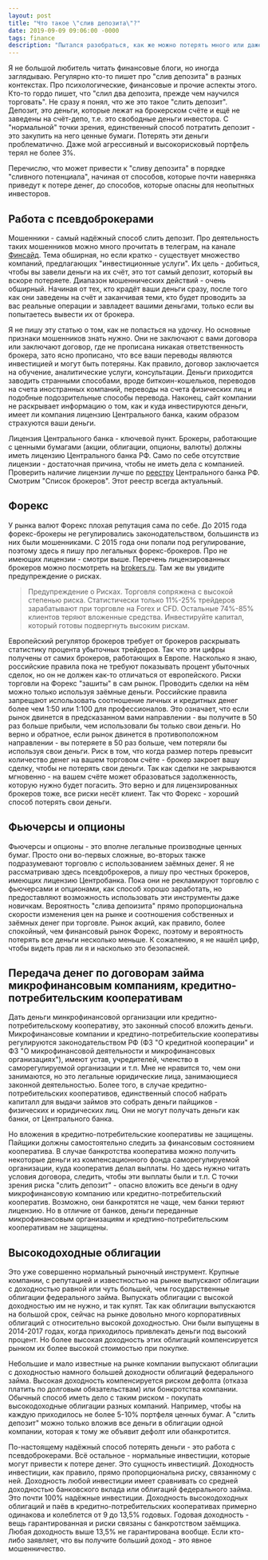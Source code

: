 ```yaml
---
layout: post
title: "Что такое \"слив депозита\"?"
date: 2019-09-09 09:06:00 -0000
tags: finance
description: "Пытался разобраться, как же можно потерять много или даже все деньги на инвестициях. Оказалось - можно, но это если делать инвестиции неправильно."
---
```


Я не большой любитель читать финансовые блоги, но иногда заглядываю. Регулярно кто-то пишет про "слив депозита" в разных контекстах. Про психологические, финансовые и прочие аспекты этого. Кто-то гордо пишет, что "слил два депозита, прежде чем научился торговать". Не сразу я понял, что же это такое "слить депозит". Депозит, это деньги, которые лежат на брокерском счёте и ещё не заведены на счёт-депо, т.е. это свободные деньги инвестора. С "нормальной" точки зрения, единственный способ потратить депозит - это закупить на него ценные бумаги. Потерять эти деньги проблематично. Даже мой агрессивный и высокорисковый портфель терял не более 3%.

Перечислю, что может привести к "сливу депозита" в порядке "сливного потенциала", начиная от способов, которые почти наверняка приведут к потере денег, до способов, которые опасны для неопытных инвесторов.

## Работа с псевдоброкерами

Мошенники - самый надёжный способ слить депозит. Про деятельность таких мошенников можно много прочитать в телеграм, на канале [Финсайд](https://t.me/finside). Тема обширная, но если кратко - существует множество компаний, предлагающих "инвестиционные услуги". Их цель - добиться, чтобы вы завели деньги на их счёт, это тот самый депозит, который вы вскоре потеряете. Диапазон мошеннических действий - очень обширный. Начиная от тех, кто крадёт ваши деньги сразу, после того как они заведены на счёт и заканчивая теми, кто будет проводить за вас реальные операции и завладеет вашими деньгами, только если вы попытаетесь вывести их от брокера.

Я не пишу эту статью о том, как не попасться на удочку. Но основные признаки мошенников знать нужно. Они не заключают с вами договора или заключают договор, где не прописана никакая ответственность брокера, зато ясно прописано, что все ваши переводы являются инвестицией и могут быть потеряны. Как правило, договор заключается на обучение, аналитические услуги, консультации. Деньги приходится заводить странными способами, вроде биткоин-кошельков, переводов на счета иностранных компаний, переводы на счета физических лиц и подобные подозрительные способы перевода. Наконец, сайт компании не раскрывает информацию о том, как и куда инвестируются деньги, имеет ли компания лицензию Центрального банка, каким образом страхуются ваши деньги. 

Лицензия Центрального банка - ключевой пункт. Брокеры, работающие с ценными бумагами (акции, облигации, опционы, валюты) должны иметь лицензию Центрального банка РФ. Само по себе отсутствие лицензии - достаточная причина, чтобы не иметь дела с компанией. Проверить наличие лицензии лучше по [реестру](https://www.cbr.ru/finmarket/registries/) Центрального банка РФ. Смотрим "Список брокеров". Этот реестр всегда актуальный.

## Форекс

У рынка валют Форекс плохая репутация сама по себе. До 2015 года форекс-брокеры не регулировались законодательством, большинств из них были мошенниками. С 2015 года они попали под регулирование, поэтому здесь я пишу про легальных форекс-брокеров. Про не имеющих лицензии - смотри выше. Перечень лицензированных брокеров можно посмотреть на [brokers.ru](https://brokers.ru/foreks-brokery-s-licenziej-cb). Там же вы увидите предупреждение о рисках. 

> Предупреждение о Рисках. Торговля сопряжена с высокой степенью риска. Статистически только 11%-25% трейдеров зарабатывают при торговле на Forex и CFD. Остальные 74%-85% клиентов теряют вложенные средства. Инвестируйте капитал, который готовы подвергнуть высоким рискам.

Европейский регулятор брокеров требует от брокеров раскрывать статистику процента убыточных трейдеров. Так что эти цифры получены от самих брокеров, работающих в Европе. Насколько я знаю, российские правила пока не требуют показывать процент убыточных сделок, но он не должен как-то отличаться от европейского. Риски торговли на Форекс "зашиты" в сам рынок. Проводить сделки на нём можно только используя заёмные деньги. Российские правила запрещают использовать соотношение личных и кредитных денег более чем 1:50 или 1:100 для профессионалов. Это означает, что если рынок двинется в предсказанном вами направлении - вы получите в 50 раз больше прибыли, чем использовали бы только свои деньги. Но верно и обратное, если рынок двинется в противоположном направлении - вы потеряете в 50 раз больше, чем потеряли бы используя свои деньги. Риск в том, что когда размер потерь превысит количество денег на вашем торговом счёте - брокер закроет вашу сделку, чтобы не потерять свои деньги. Так как сделки не закрываются мгновенно - на вашем счёте может образоваться задолженность, которую нужно будет погасить. Это верно и для лицензированных брокеров тоже, все риски несёт клиент. Так что Форекс - хороший способ потерять свои деньги.

## Фьючерсы и опционы

Фьючерсы и опционы - это вполне легальные производные ценных бумаг. Просто они во-первых сложные, во-вторых также подразумевают торговлю с использованием заёмных денег. Я не рассматриваю здесь псевдоброкеров, а пишу про честных брокеров, имеющих лицензию Центробанка. Пока они не рекламируют торговлю с фьючерсами и опционами, как способ хорошо заработать, но предоставляют возможность использовать эти инструменты даже новичкам. Вероятность "слива депоизита" прямо пропорциональна скорости изменения цен на рынке и соотношения собственных и заёмных денег при торговле. Рынок акций, как правило, более спокойный, чем финансовый рынок Форекс, поэтому и вероятность потерять все деньги несколько меньше. К сожалению, я не нашёл цифр, чтобы видеть прав ли я и насколько это безопасней. 

## Передача денег по договорам займа микрофинансовым компаниям, кредитно-потребительским кооперативам

Дать деньги минкрофинансовой организации или кредитно-потребительскому кооперативу, это законный способ вложить деньги. Микрофинансовые компании и кредтино-потребительские кооперативы регулируются законодательством РФ (ФЗ "О кредитной кооперации" и ФЗ "О микрофинансовой деятельности и микрофинансовых организациях"), имеют устав, учредителей, членство в саморегулируемой организации и т.п. Мне не нравится то, чем они занимаются, но это легальные юридические лица, занимающиеся законной деятельностью. Более того, в случае кредитно-потребительских кооперативов, единственный способ набрать капиталл для выдачи займов это собрать деньги пайщиков - физических и юридических лиц. Они не могут получать деньги как банки, от Центрального банка.

Но вложения в кредитно-потребительские кооперативы не защищены. Пайщики должны самостоятельно следить за финансовым состоянием кооператива. В случае банкротства кооператива можно получить некоторые деньги из компенсационного фонда саморегулируемой организации, куда кооператив делал выплаты. Но здесь нужно читать условия договора, следить, чтобы эти выплаты были и т.п. С точки зрения риска "слить депозит" - опасно вложить все деньги в одну микрофинансовую компанию или кредитно-потребительский кооператив. Возможно, они банкротятся не чаще, чем банки теряют лицензию. Но в отличие от банков, деньги переданные микрофинансовым организациям и кредтино-потребительским кооперативам не защищены.

## Высокодоходные облигации

Это уже совершенно нормальный рыночный инструмент. Крупные компании, с репутацией и известностью на рынке выпускают облигации с доходностью равной или чуть большей, чем государственные облигации федерального займа. Выпускать облигации с высокой доходностью им не нужно, и так купят. Так как облигации выпускаются на большой срок, сейчас на рынке довольно много корпоративных облигаций с относительно высокой доходностью. Они были выпущены в 2014-2017 годах, когда приходилось привлекать деньги под высокий процент. Но более высокая доходность этих облигаций компенсируется рынком их более высокой стоимостью при покупке. 

Небольшие и мало известные на рынке компании выпускают облигации с доходностью намного большей доходности облигаций федерального займа. Высокая доходность компенсируется риском дефолта (отказа платить по долговым обязательствам) или бонкротства компании. Обычный способ иметь дело с таким риском - покупать высокодоходные облигации разных компаний. Например, чтобы на каждую приходилось не более 5-10% портфеля ценных бумаг. А "слить депозит" можно только вложив все деньги в облигации одной компании, которая к тому же объявит дефолт или обанкротится.



По-настоящему надёжный способ потерять деньги - это работа с псевдоброкерами. Всё остальное - нормальные инвестиции, которые могут привести к потере денег. Это сущность инвестиций. Доходность инвестиции, как правило, прямо пропорциональна риску, связанному с ней. Доходность любой инвестиции имеет сравнивать со средней доходностью банковского вклада или облигаций федерального займа. Это почти 100% надёжные инвестиции. Доходность высокодоходных облигаций и паёв в кредитно-потребительских кооперативах примерно одинакова и колеблется от 9 до 13,5% годовых. Годовая доходность - вещь гарантированная и риски связаны с банкротством заёмщика. Любая доходность выше 13,5% не гарантирована вообще. Если кто-либо заявляет, что вы получите больший доход - это явное мошенничество.
